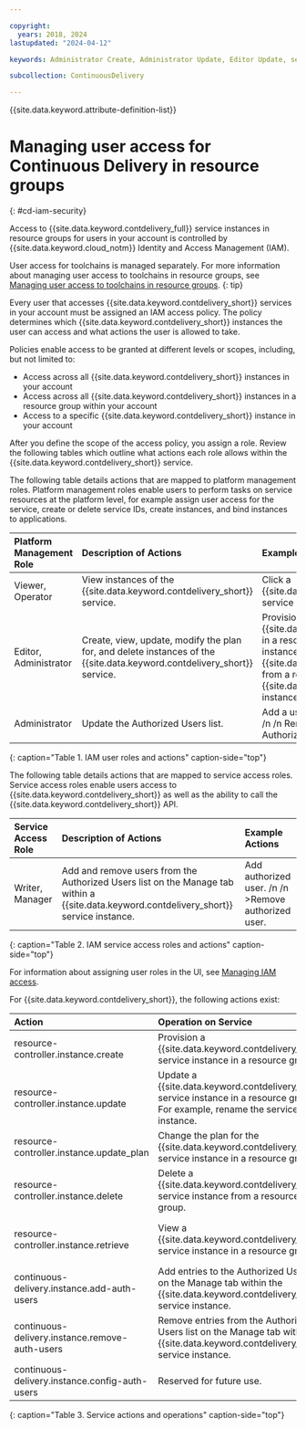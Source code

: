 ```yaml
---

copyright:
  years: 2018, 2024
lastupdated: "2024-04-12"

keywords: Administrator Create, Administrator Update, Editor Update, service access roles, IAM, access policies

subcollection: ContinuousDelivery

---
```


{{site.data.keyword.attribute-definition-list}}  

# Managing user access for Continuous Delivery in resource groups
{: #cd-iam-security}

Access to {{site.data.keyword.contdelivery_full}} service instances in resource groups for users in your account is controlled by {{site.data.keyword.cloud_notm}} Identity and Access Management (IAM). 

User access for toolchains is managed separately. For more information about managing user access to toolchains in resource groups, see [Managing user access to toolchains in resource groups](/docs/ContinuousDelivery?topic=ContinuousDelivery-toolchains-iam-security).
{: tip}

Every user that accesses {{site.data.keyword.contdelivery_short}} services in your account must be assigned an IAM access policy. The policy determines which {{site.data.keyword.contdelivery_short}} instances the user can access and what actions the user is allowed to take.

Policies enable access to be granted at different levels or scopes, including, but not limited to:

* Access across all {{site.data.keyword.contdelivery_short}} instances in your account
* Access across all {{site.data.keyword.contdelivery_short}} instances in a resource group within your account
* Access to a specific {{site.data.keyword.contdelivery_short}} instance in your account

After you define the scope of the access policy, you assign a role. Review the following tables which outline what actions each role allows within the {{site.data.keyword.contdelivery_short}} service.

The following table details actions that are mapped to platform management roles. Platform management roles enable users to perform tasks on service resources at the platform level, for example assign user access for the service, create or delete service IDs, create instances, and bind instances to applications.

| Platform Management Role | Description of Actions | Example Actions|
|:-----------------|:-----------------|:-----------------|
| Viewer, Operator | View instances of the {{site.data.keyword.contdelivery_short}} service. | Click a {{site.data.keyword.contdelivery_short}} service instance to open its dashboard.|
| Editor, Administrator | Create, view, update, modify the plan for, and delete instances of the {{site.data.keyword.contdelivery_short}} service. |Provision an instance of {{site.data.keyword.contdelivery_short}} in a resource group.  /n  /n Delete an instance of {{site.data.keyword.contdelivery_short}} from a resource group.  /n  /n Change a {{site.data.keyword.contdelivery_short}} instance plan from Lite to Professional. |
| Administrator | Update the Authorized Users list.| Add a user to the Authorized Users list.  /n  /n Remove a user from the Authorized Users list. |
{: caption="Table 1. IAM user roles and actions" caption-side="top"}

 The following table details actions that are mapped to service access roles. Service access roles enable users access to {{site.data.keyword.contdelivery_short}} as well as the ability to call the {{site.data.keyword.contdelivery_short}} API.

| Service Access Role | Description of Actions | Example Actions|
|:-----------------|:-----------------|:-----------------|
| Writer, Manager | Add and remove users from the Authorized Users list on the Manage tab within a {{site.data.keyword.contdelivery_short}} service instance. | Add authorized user.  /n  /n >Remove authorized user.|
{: caption="Table 2. IAM service access roles and actions" caption-side="top"}

For information about assigning user roles in the UI, see [Managing IAM access](/docs/account?topic=account-assign-access-resources).
 
For {{site.data.keyword.contdelivery_short}}, the following actions exist:

| Action | Operation on Service | Role
|:-----------------|:-----------------|:--------------|
| resource-controller.instance.create | Provision a {{site.data.keyword.contdelivery_short}} service instance in a resource group. | Administrator, Editor |
| resource-controller.instance.update | Update a {{site.data.keyword.contdelivery_short}} service instance in a resource group. For example, rename the service instance. | Administrator, Editor |
| resource-controller.instance.update_plan | Change the plan for the {{site.data.keyword.contdelivery_short}} service instance in a resource group. | Administrator, Editor |
| resource-controller.instance.delete | Delete a {{site.data.keyword.contdelivery_short}} service instance from a resource group. | Administrator, Editor |
| resource-controller.instance.retrieve | View a {{site.data.keyword.contdelivery_short}} service instance in a resource group. | Administrator, Editor, Operator, Viewer |
| continuous-delivery.instance.add-auth-users | Add entries to the Authorized Users list on the Manage tab within the {{site.data.keyword.contdelivery_short}} service instance. | Administrator, Writer, Manager |
| continuous-delivery.instance.remove-auth-users | Remove entries from the Authorized Users list on the Manage tab within the {{site.data.keyword.contdelivery_short}} service instance. | Administrator, Writer, Manager |
| continuous-delivery.instance.config-auth-users | Reserved for future use. | Administrator, Manager |
{: caption="Table 3. Service actions and operations" caption-side="top"}
